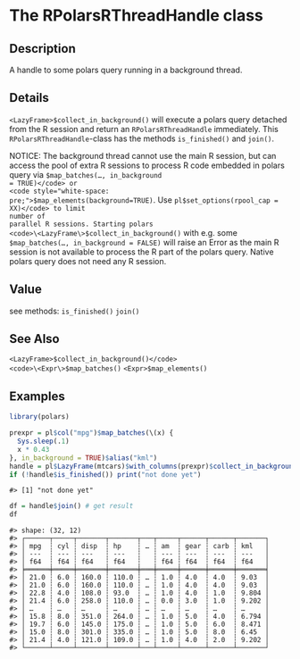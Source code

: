 
# The RPolarsRThreadHandle class

## Description

A handle to some polars query running in a background thread.

## Details

<code>\<LazyFrame\>$collect_in_background()</code> will execute a polars
query detached from the R session and return an
<code>RPolarsRThreadHandle</code> immediately. This
<code>RPolarsRThreadHandle</code>-class has the methods
<code>is_finished()</code> and <code>join()</code>.

NOTICE: The background thread cannot use the main R session, but can
access the pool of extra R sessions to process R code embedded in polars
query via <code>$map_batches(…, in_background = TRUE)</code> or
<code style="white-space: pre;">$map_elements(background=TRUE)</code>.
Use <code>pl$set_options(rpool_cap = XX)</code> to limit number of
parallel R sessions. Starting polars
<code>\<LazyFrame\>$collect_in_background()</code> with e.g. some
<code>$map_batches(…, in_background = FALSE)</code> will raise an Error
as the main R session is not available to process the R part of the
polars query. Native polars query does not need any R session.

## Value

see methods: <code>is_finished()</code> <code>join()</code>

## See Also

<code>\<LazyFrame\>$collect_in_background()</code>
<code>\<Expr\>$map_batches()</code> <code>\<Expr\>$map_elements()</code>

## Examples

``` r
library(polars)

prexpr = pl$col("mpg")$map_batches(\(x) {
  Sys.sleep(.1)
  x * 0.43
}, in_background = TRUE)$alias("kml")
handle = pl$LazyFrame(mtcars)$with_columns(prexpr)$collect_in_background()
if (!handle$is_finished()) print("not done yet")
```

    #> [1] "not done yet"

``` r
df = handle$join() # get result
df
```

    #> shape: (32, 12)
    #> ┌──────┬─────┬───────┬───────┬───┬─────┬──────┬──────┬───────┐
    #> │ mpg  ┆ cyl ┆ disp  ┆ hp    ┆ … ┆ am  ┆ gear ┆ carb ┆ kml   │
    #> │ ---  ┆ --- ┆ ---   ┆ ---   ┆   ┆ --- ┆ ---  ┆ ---  ┆ ---   │
    #> │ f64  ┆ f64 ┆ f64   ┆ f64   ┆   ┆ f64 ┆ f64  ┆ f64  ┆ f64   │
    #> ╞══════╪═════╪═══════╪═══════╪═══╪═════╪══════╪══════╪═══════╡
    #> │ 21.0 ┆ 6.0 ┆ 160.0 ┆ 110.0 ┆ … ┆ 1.0 ┆ 4.0  ┆ 4.0  ┆ 9.03  │
    #> │ 21.0 ┆ 6.0 ┆ 160.0 ┆ 110.0 ┆ … ┆ 1.0 ┆ 4.0  ┆ 4.0  ┆ 9.03  │
    #> │ 22.8 ┆ 4.0 ┆ 108.0 ┆ 93.0  ┆ … ┆ 1.0 ┆ 4.0  ┆ 1.0  ┆ 9.804 │
    #> │ 21.4 ┆ 6.0 ┆ 258.0 ┆ 110.0 ┆ … ┆ 0.0 ┆ 3.0  ┆ 1.0  ┆ 9.202 │
    #> │ …    ┆ …   ┆ …     ┆ …     ┆ … ┆ …   ┆ …    ┆ …    ┆ …     │
    #> │ 15.8 ┆ 8.0 ┆ 351.0 ┆ 264.0 ┆ … ┆ 1.0 ┆ 5.0  ┆ 4.0  ┆ 6.794 │
    #> │ 19.7 ┆ 6.0 ┆ 145.0 ┆ 175.0 ┆ … ┆ 1.0 ┆ 5.0  ┆ 6.0  ┆ 8.471 │
    #> │ 15.0 ┆ 8.0 ┆ 301.0 ┆ 335.0 ┆ … ┆ 1.0 ┆ 5.0  ┆ 8.0  ┆ 6.45  │
    #> │ 21.4 ┆ 4.0 ┆ 121.0 ┆ 109.0 ┆ … ┆ 1.0 ┆ 4.0  ┆ 2.0  ┆ 9.202 │
    #> └──────┴─────┴───────┴───────┴───┴─────┴──────┴──────┴───────┘
